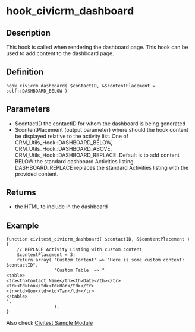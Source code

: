# hook_civicrm_dashboard

## Description

This hook is called when rendering the dashboard page. This hook can be
used to add content to the dashboard page.

## Definition

    hook_civicrm_dashboard( $contactID, &$contentPlacement = self::DASHBOARD_BELOW )

## Parameters

-   $contactID the contactID for whom the dashboard is being generated
-   $contentPlacement (output parameter) where should the hook content
    be displayed relative to the activity list. One of
    CRM_Utils_Hook::DASHBOARD_BELOW,
    CRM_Utils_Hook::DASHBOARD_ABOVE,
    CRM_Utils_Hook::DASHBOARD_REPLACE. Default is to add content
    BELOW the standard dashboard Activities listing. DASHBOARD_REPLACE
    replaces the standard Activities listing with the provided content.

## Returns

-   the HTML to include in the dashboard

## Example

    function civitest_civicrm_dashboard( $contactID, &$contentPlacement ) {
        // REPLACE Activity Listing with custom content
        $contentPlacement = 3;
        return array( 'Custom Content' => "Here is some custom content: $contactID",
                      'Custom Table' => "
    <table>
    <tr><th>Contact Name</th><th>Date</th></tr>
    <tr><td>Foo</td><td>Bar</td></tr>
    <tr><td>Goo</td><td>Tar</td></tr>
    </table>
    ",
                      );
    }

Also check [Civitest Sample
Module](http://svn.civicrm.org/civicrm/branches/v2.2/drupal/civitest.module.sample)
